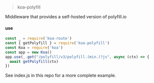 > koa-polyfill

Middleware that provides a self-hosted version of polyfill.io

#### use

```js
const _ = require('koa-route')
const { getPolyfill } = require('koa-polyfill')
const Koa = require('koa')
const app = new Koa()
app.use(_.get("/polyfill/v3/polyfill.(min.)?js", async (ctx) => {
  await getPolyfill(ctx)
})
```

See index.js in this repo for a more complete example.

